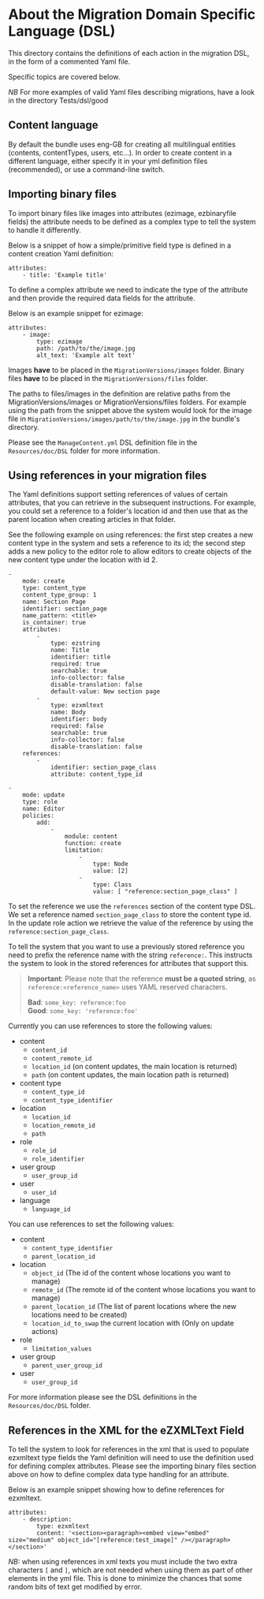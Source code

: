 About the Migration Domain Specific Language (DSL)
==================================================

This directory contains the definitions of each action in the migration DSL, in the form of a commented Yaml file.

Specific topics are covered below.

*NB* For more examples of valid Yaml files describing migrations, have a look in the directory Tests/dsl/good

## Content language

By default the bundle uses eng-GB for creating all multilingual entities (contents, contentTypes, users, etc...). 
In order to create content in a different language, either specify it in your yml definition files (recommended), or
use a command-line switch.


## Importing binary files

To import binary files like images into attributes (ezimage, ezbinaryfile fields) the attribute needs to be defined as
a complex type to tell the system to handle it differently.

Below is a snippet of how a simple/primitive field type is defined in a content creation Yaml definition:

    attributes:
        - title: 'Example title'

To define a complex attribute we need to indicate the type of the attribute and then provide the required data fields for
the attribute.

Below is an example snippet for ezimage:

    attributes:
        - image:
            type: ezimage
            path: /path/to/the/image.jpg
            alt_text: 'Example alt text'

Images __have__ to be placed in the `MigrationVersions/images` folder.
Binary files __have__ to be placed in the `MigrationVersions/files` folder.

The paths to files/images in the definition are relative paths from the MigrationVersions/images or
MigrationVersions/files folders.
For example using the path from the snippet above the system would look for the image file in
`MigrationVersions/images/path/to/the/image.jpg` in the bundle's directory.

Please see the `ManageContent.yml` DSL definition file in the `Resources/doc/DSL` folder for more information.


## Using references in your migration files

The Yaml definitions support setting references of values of certain attributes, that you can retrieve in the subsequent
instructions.
For example, you could set a reference to a folder's location id and then use that as the parent location when creating
articles in that folder.

See the following example on using references:
the first step creates a new content type in the system and sets a reference to its id;
the second step adds a new policy to the editor role to allow editors to create objects of the new content
type under the location with id 2.

    -
        mode: create
        type: content_type
        content_type_group: 1
        name: Section Page
        identifier: section_page
        name_pattern: <title>
        is_container: true
        attributes:
            -
                type: ezstring
                name: Title
                identifier: title
                required: true
                searchable: true
                info-collector: false
                disable-translation: false
                default-value: New section page
            -
                type: ezxmltext
                name: Body
                identifier: body
                required: false
                searchable: true
                info-collector: false
                disable-translation: false
        references:
            -
                identifier: section_page_class
                attribute: content_type_id

    -
        mode: update
        type: role
        name: Editor
        policies:
            add:
                -
                    module: content
                    function: create
                    limitation:
                        -
                            type: Node
                            value: [2]
                        -
                            type: Class
                            value: [ "reference:section_page_class" ]

To set the reference we use the `references` section of the content type DSL. We set a reference named
`section_page_class` to store the content type id.
In the update role action we retrieve the value of the reference by using the `reference:section_page_class`.

To tell the system that you want to use a previously stored reference you need to prefix the reference name with the string
`reference:`. This instructs the system to look in the stored references for attributes that support this.

> **Important**: Please note that the reference **must be a quoted string**, as `reference:<reference_name>` uses
> YAML reserved characters.
>
> **Bad**: `some_key: reference:foo`<br>
> **Good**: `some_key: 'reference:foo'`

Currently you can use references to store the following values:

-   content
    -   `content_id`
    -   `content_remote_id`
    -   `location_id` (on content updates, the main location is returned)
    -   `path` (on content updates, the main location path is returned)
-   content type
    -   `content_type_id`
    -   `content_type_identifier`
-   location
    -   `location_id`
    -   `location_remote_id`
    -   `path`
-   role
    -   `role_id`
    -   `role_identifier`
-   user group
    -   `user_group_id`
-   user
    -   `user_id`
- language
    -   `language_id`

You can use references to set the following values:

-   content
    -   `content_type_identifier`
    -   `parent_location_id`
-   location
    -   `object_id` (The id of the content whose locations you want to manage)
    -   `remote_id` (The remote id of the content whose locations you want to manage)
    -   `parent_location_id` (The list of parent locations where the new locations need to be created)
    -   `location_id_to_swap` the current location with (Only on update actions)
-   role
    -   `limitation_values`
-   user group
    - `parent_user_group_id`
-   user
    - `user_group_id`

For more information please see the DSL definitions in the `Resources/doc/DSL` folder.


## References in the XML for the eZXMLText Field

To tell the system to look for references in the xml that is used to populate ezxmltext type fields the Yaml definition
will need to use the definition used for defining complex attributes.
Please see the importing binary files section above on how to define complex data type handling for an attribute.

Below is an example snippet showing how to define references for ezxmltext.

    attributes:
        - description:
            type: ezxmltext
            content: '<section><paragraph><embed view="embed" size="medium" object_id="[reference:test_image]" /></paragraph></section>'

*NB:* when using references in xml texts you must include the two extra characters `[` and `]`, which are not needed
when using them as part of other elements in the yml file.
This is done to minimize the chances that some random bits of text get modified by error.
